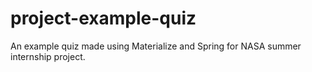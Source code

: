 # project-example-quiz

An example quiz made using Materialize and Spring for NASA summer internship project. 
